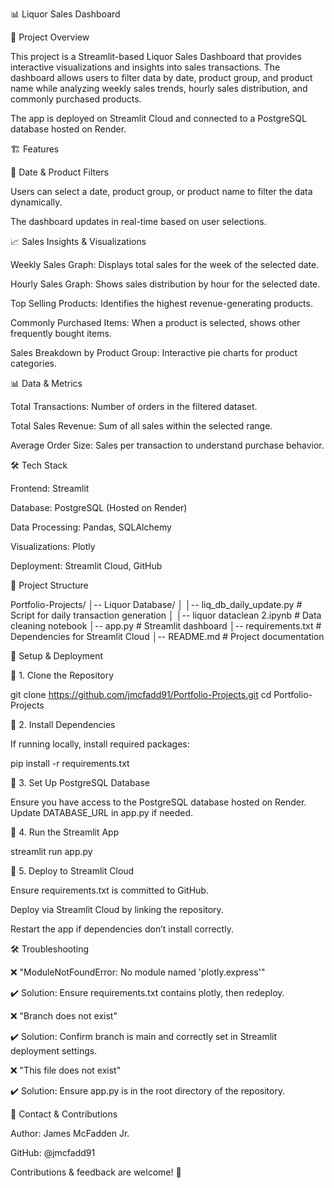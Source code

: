 📊 Liquor Sales Dashboard

🚀 Project Overview

This project is a Streamlit-based Liquor Sales Dashboard that provides interactive visualizations and insights into sales transactions. The dashboard allows users to filter data by date, product group, and product name while analyzing weekly sales trends, hourly sales distribution, and commonly purchased products.

The app is deployed on Streamlit Cloud and connected to a PostgreSQL database hosted on Render.

🏗️ Features

📅 Date & Product Filters

Users can select a date, product group, or product name to filter the data dynamically.

The dashboard updates in real-time based on user selections.

📈 Sales Insights & Visualizations

Weekly Sales Graph: Displays total sales for the week of the selected date.

Hourly Sales Graph: Shows sales distribution by hour for the selected date.

Top Selling Products: Identifies the highest revenue-generating products.

Commonly Purchased Items: When a product is selected, shows other frequently bought items.

Sales Breakdown by Product Group: Interactive pie charts for product categories.

📊 Data & Metrics

Total Transactions: Number of orders in the filtered dataset.

Total Sales Revenue: Sum of all sales within the selected range.

Average Order Size: Sales per transaction to understand purchase behavior.

🛠️ Tech Stack

Frontend: Streamlit

Database: PostgreSQL (Hosted on Render)

Data Processing: Pandas, SQLAlchemy

Visualizations: Plotly

Deployment: Streamlit Cloud, GitHub

📂 Project Structure

Portfolio-Projects/
│-- Liquor Database/
│   │-- liq_db_daily_update.py   # Script for daily transaction generation
│   │-- liquor dataclean 2.ipynb  # Data cleaning notebook
│-- app.py       # Streamlit dashboard
│-- requirements.txt  # Dependencies for Streamlit Cloud
│-- README.md    # Project documentation

📌 Setup & Deployment

🔹 1. Clone the Repository

git clone https://github.com/jmcfadd91/Portfolio-Projects.git
cd Portfolio-Projects

🔹 2. Install Dependencies

If running locally, install required packages:

pip install -r requirements.txt

🔹 3. Set Up PostgreSQL Database

Ensure you have access to the PostgreSQL database hosted on Render. Update DATABASE_URL in app.py if needed.

🔹 4. Run the Streamlit App

streamlit run app.py

🔹 5. Deploy to Streamlit Cloud

Ensure requirements.txt is committed to GitHub.

Deploy via Streamlit Cloud by linking the repository.

Restart the app if dependencies don’t install correctly.

🛠️ Troubleshooting

❌ "ModuleNotFoundError: No module named 'plotly.express'"

✔️ Solution: Ensure requirements.txt contains plotly, then redeploy.

❌ "Branch does not exist"

✔️ Solution: Confirm branch is main and correctly set in Streamlit deployment settings.

❌ "This file does not exist"

✔️ Solution: Ensure app.py is in the root directory of the repository.

📧 Contact & Contributions

Author: James McFadden Jr.

GitHub: @jmcfadd91

Contributions & feedback are welcome! 🚀

